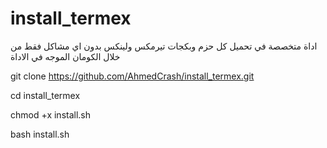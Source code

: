 # install_termex
اداة متخصصة في تحميل كل حزم وبكجات تيرمكس ولينكس بدون اي مشاكل فقط من خلال الكومان الموجه في الاداة

 git clone https://github.com/AhmedCrash/install_termex.git

 
 cd install_termex

 
 chmod +x install.sh

 
 bash install.sh
